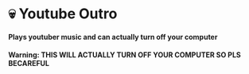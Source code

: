 # :skull: Youtube Outro 
#### Plays youtuber music and can actually turn off your computer
#### **Warning: THIS WILL ACTUALLY TURN OFF YOUR COMPUTER SO PLS BECAREFUL**
